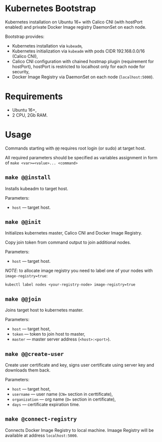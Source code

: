 # Kubernetes Bootstrap

Kubernetes installation on Ubuntu 16+ with Calico CNI (with hostPort enabled)
and private Docker Image registry DaemonSet on each node.

Bootstrap provides:

* Kubernetes installation via `kubeadm`,
* Kubernetes initialization via `kubeadm` with pods CIDR 192.168.0.0/16 (Calico
  CNI),
* Calico CNI configuration with chained hostmap plugin (requirement for
  hostPort), hostPort is restricted to localhost only for each node for
  security,
* Docker Image Registry via DaemonSet on each node (`localhost:5000`).

# Requirements

* Ubuntu 16+,
* 2 CPU, 2Gb RAM.

# Usage

Commands starting with `@@` requires root login (or sudo) at target host.

All required parameters should be specified as variables assignment in form
of `make <var>=<value>... <command>`

## `make @@install`

Installs kubeadm to target host.

Parameters:

* `host` — target host.

## `make @@init`

Initializes kubernetes master, Calico CNI and Docker Image Registry.

Copy join token from command output to join additional nodes.

Parameters:

* `host` — target host.

*NOTE*: to allocate image registry you need to label one of your nodes with
`image-registry=true`:

```
kubectl label nodes <your-registry-node> image-registry=true
```

## `make @@join`

Joins target host to kubernetes master.

Parameters:

* `host` — target host,
* `token` — token to join host to master,
* `master` — master server address (`<host>:<port>`).

## `make @@create-user`

Create user certificate and key, signs user certificate using server key and
downloads them back.

Parameters:

* `host` — target host,
* `username` — user name (`CN=` section in certtificate),
* `organization` — org name (`O=` section in certificate),
* `days` — certificate expiration time.

## `make @connect-registry`

Connects Docker Image Registry to local machine. Imaage Registry will be
available at address `localhost:5000`.
